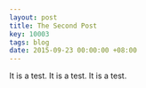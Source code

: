 ```yaml
---
layout: post
title: The Second Post
key: 10003
tags: blog
date: 2015-09-23 00:00:00 +08:00
---
```


It is a test. It is a test. It is a test.